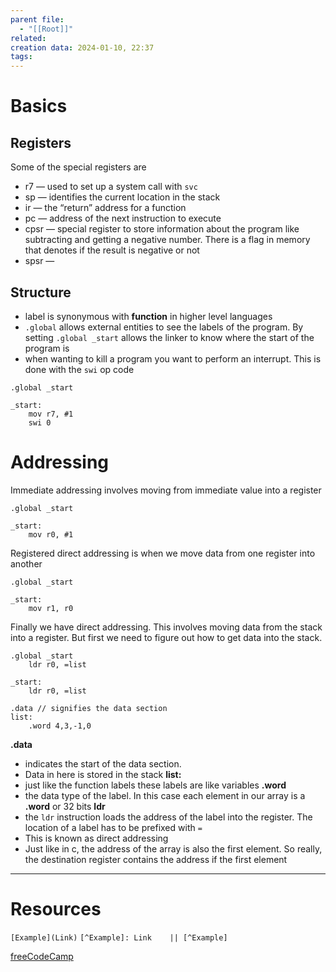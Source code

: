 ```yaml
---
parent file:
  - "[[Root]]"
related: 
creation data: 2024-01-10, 22:37
tags:
---
```

# Basics
## Registers 
Some of the special registers are 
- r7 — used to set up a system call with `svc`
- sp — identifies the current location in the stack 
- ir — the “return” address for a function 
- pc — address of the next instruction to execute 
- cpsr — special register to store information about the program like subtracting and getting a negative number. There is a flag in memory that denotes if the result is negative or not 
- spsr — 


## Structure 
- label is synonymous with **function** in higher level languages 
- `.global` allows external entities to see the labels of the program. By setting `.global _start` allows the linker to know where the start of the program is 
- when wanting to kill a program you want to perform an interrupt. This is done with the `swi` op code 
```armasm 
.global _start

_start:
	mov r7, #1
	swi 0

```


# Addressing 
Immediate addressing involves moving from immediate value into a register
```armasm
.global _start

_start:
	mov r0, #1
```

Registered direct addressing is when we move data from one register into another
```armasm 
.global _start

_start:
	mov r1, r0
```

Finally we have direct addressing. This involves moving data from the stack into a register. But first we need to figure out how to get data into the stack. 
```armasm
.global _start
	ldr r0, =list

_start:
	ldr r0, =list

.data // signifies the data section
list:
	.word 4,3,-1,0
```
**.data** 
- indicates the start of the data section. 
- Data in here is stored in the stack 
**list:**
- just like the function labels these labels are like variables
**.word** 
- the data type of the label. In this case each element in our array is a **.word** or 32 bits
**ldr** 
- the `ldr` instruction loads the address of the label into the register. The location of a label has to be prefixed with `=`
- This is known as direct addressing 
- Just like in c, the address of the array is also the first element. So really, the destination register contains the address if the first element 

---
# Resources
 `[Example](Link)`
 `[^Example]: Link    || [^Example]`
 
[freeCodeCamp](https://youtu.be/gfmRrPjnEw4?si=oY9XhUFZX8pPmshU)